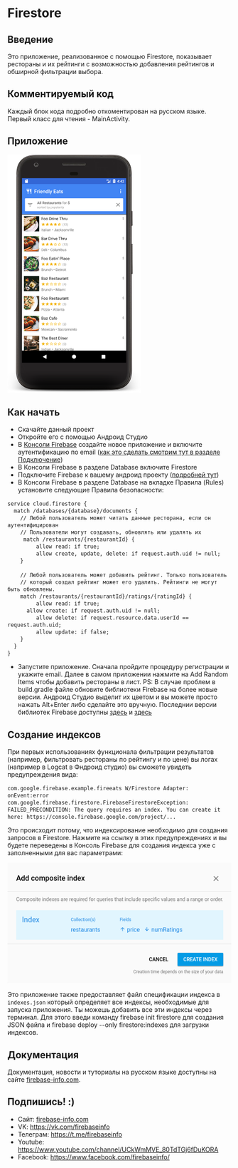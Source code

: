 # Firestore

## Введение

Это приложение, реализованное с помощью Firestore, показывает рестораны и их рейтинги с возможностью добавления рейтингов и обширной фильтрации выбора.

## Комментируемый код
Каждый блок кода подробно откоментирован на русском языке. Первый класс для чтения - MainActivity.

## Приложение

<img src="./docs/home.png" height="534" width="300"/>

## Как начать

* Скачайте данный проект
* Откройте его с помощью Андроид Студио
* В [Консоли Firebase][firebase-console] создайте новое приложение и включите аутентификацию по email ([как это сделать смотрим тут в разделе Подключение][sample-1])
* В Консоли Firebase в разделе Database включитe Firestore
* Подключите Firebase к вашему андроид проекту ([подробней тут][sample-2])
* В Консоли Firebase в разделе Database на вкладке Правила (Rules) установите следующие Правила безопасности:

```
service cloud.firestore {
  match /databases/{database}/documents {
    // Любой пользователь может читать данные ресторана, если он аутентифицирован
    // Пользователи могут создавать, обновлять или удалять их
  	 match /restaurants/{restaurantId} {
    	 allow read: if true;
    	 allow create, update, delete: if request.auth.uid != null;
    }

    // Любой пользователь может добавить рейтинг. Только пользователь
    // который создал рейтинг может его удалить. Рейтинги не могут быть обновлены.
    match /restaurants/{restaurantId}/ratings/{ratingId} {
    	 allow read: if true;
      allow create: if request.auth.uid != null;
    	 allow delete: if request.resource.data.userId == request.auth.uid;
    	 allow update: if false;
    }
  }
}
```
* Запустите приложение. Сначала пройдите процедуру регистрации и укажите email. Далее в самом приложении нажмите на Add Random Items чтобы добавить рестораны в лист.
PS: В случае проблем в build.gradle файле обновите библиотеки Firebase на более новые версии. Андроид Студио выделит их цветом и вы можете просто нажать Alt+Enter либо сделайте это вручную. Последнии версии библиотек Firebase доступны [здесь][firebase-libraries1] и [здесь][firebase-libraries2]

## Создание индексов
При первых использованиях функционала фильтрации результатов (например, фильтровать рестораны по рейтингу и по цене) вы логах (например в Logcat в Фндроид студио) вы сможете увидеть предупреждения вида:
```
com.google.firebase.example.fireeats W/Firestore Adapter: onEvent:error
com.google.firebase.firestore.FirebaseFirestoreException: FAILED_PRECONDITION: The query requires an index. You can create it here: https://console.firebase.google.com/project/...
```

Это происходит потому, что индексирование необходимо для создания запросов в Firestore. Нажмите на ссылку в этих предупреждениях и вы будете переведены в Консоль Firebase для создания индекса уже с заполненными для вас параметрами:

<img src="./docs/index.png" />

Это приложение также предоставляет файл спецификации индекса в `indexes.json`
который определяет все индексы, необходимые для запуска приложения. Ты можешь
добавить все эти индексы через терминал. Для этого введи команду firebase init firestore для создания JSON файла и firebase deploy --only firestore:indexes для загрузки индексов.

## Документация
Документация, новости и туториалы на русском языке доступны на сайте [firebase-info.com][firebaseinfo].

## Подпишись! :)
* Сайт: [firebase-info.com][firebaseinfo]
* VK: https://vk.com/firebaseinfo
* Телеграм: https://t.me/firebaseinfo
* Youtube: https://www.youtube.com/channel/UCkWmMVE_80TdTGj6fDuKORA
* Facebook: https://www.facebook.com/firebaseinfo/


[firebase-console]: console.firebase.google.com
[sample-1]: https://firebase-info.com/2017/06/10/%D0%BE%D1%81%D0%BD%D0%BE%D0%B2%D1%8B-firebase-3-3-firebase-%D0%B0%D1%83%D1%82%D0%B5%D0%BD%D1%82%D0%B8%D1%84%D0%B8%D0%BA%D0%B0%D1%86%D0%B8%D1%8F-%D0%BF%D0%BE%D0%B4%D0%BA%D0%BB%D1%8E%D1%87%D0%B5/
[sample-2]: https://www.youtube.com/watch?v=bOmkJdEtpjo
[firebase-libraries1]: https://firebase.google.com/support/release-notes/android
[firebase-libraries2]: https://firebase.google.com/docs/android/setup
[firebaseinfo]: https://firebase-info.com/%D0%BA%D0%B0%D1%80%D1%82%D0%B0-%D1%81%D0%B0%D0%B9%D1%82%D0%B0/